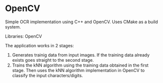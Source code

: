 # OpenCV

Simple OCR implementation using C++ and OpenCV. 
Uses CMake as a build system.

Libraries:
OpenCV

The application works in 2 stages:
1. Generates trainig data from input images. If the training data already exists goes straight to the second stage.
2. Trains the kNN algorithm using the training data obtained in the first stage. Then uses the kNN algorithm implementation in OpenCV to classify the input characters/digits.
